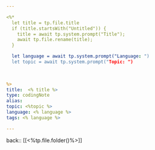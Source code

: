 ```yaml
---

<%*
  let title = tp.file.title
  if (title.startsWith("Untitled")) {
    title = await tp.system.prompt("Title");
    await tp.file.rename(title);
  } 

  let language = await tp.system.prompt("Language: ")
  let topic = await tp.system.prompt("Topic: ")

  
  
%>
title:  <% title %>
type: codingNote
alias:
topic: <%topic %> 
language: <% language %>
tags: <% language %>

---
```

back:: [[<%tp.file.folder()%>]]



